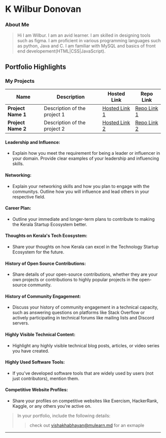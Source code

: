 # K Wilbur Donovan
### About Me

> Hi I am Wilbur. 
I am an avid learner. 
I am skilled in designing tools such as figma. 
I am proficient in various programming languages such as python, Java and C. 
I am familiar with MySQL and basics of front end developement(HTML|CSS|JavaScript).


## Portfolio Highlights

### My Projects

| Name                | Description                                                               | Hosted Link                              | Repo Link                                                      |
|---------------------|---------------------------------------------------------------------------|------------------------------------------|----------------------------------------------------------------|
| **Project Name 1**  | Description of the project 1                                              | [Hosted Link 1](https://example.com)    | [Repo Link 1](https://github.com/username/project1)             |
| **Project Name 2**  | Description of the project 2                                              | [Hosted Link 2](https://example.com)    | [Repo Link 2](https://github.com/username/project2)             |

#### Leadership and Influence:

- Explain how you meet the requirement for being a leader or influencer in your domain. Provide clear examples of your leadership and influencing skills.

#### Networking:

- Explain your networking skills and how you plan to engage with the communitys. Outline how you will influence and lead others in your respective field.

#### Career Plan:

- Outline your immediate and longer-term plans to contribute to making the Kerala Startup Ecosystem better.

#### Thoughts on Kerala's Tech Ecosystem:

- Share your thoughts on how Kerala can excel in the Technology Startup Ecosystem for the future.

#### History of Open Source Contributions:

- Share details of your open-source contributions, whether they are your own projects or contributions to highly popular projects in the open-source community.

#### History of Community Engagement:

-  Discuss your history of community engagement in a technical capacity, such as answering questions on platforms like Stack Overflow or actively participating in technical forums like mailing lists and Discord servers.

#### Highly Visible Technical Content:

- Highlight any highly visible technical blog posts, articles, or video series you have created.

#### Highly Used Software Tools:

- If you've developed software tools that are widely used by users (not just contributors), mention them.

#### Competitive Website Profiles:

- Share your profiles on competitive websites like Exercism, HackerRank, Kaggle, or any others you're active on.



> In your portfolio, include the following details:
>> check out [vishakhabhayan@mulearn.md](./profiles/vishakhabhayan@mulearn.md) for an exmaple

---
